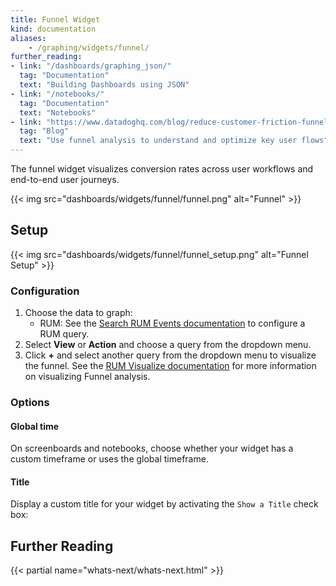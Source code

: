 ```yaml
---
title: Funnel Widget
kind: documentation
aliases:
    - /graphing/widgets/funnel/
further_reading:
- link: "/dashboards/graphing_json/"
  tag: "Documentation"
  text: "Building Dashboards using JSON"
- link: "/notebooks/"
  tag: "Documentation"
  text: "Notebooks"
- link: "https://www.datadoghq.com/blog/reduce-customer-friction-funnel-analysis/"
  tag: "Blog"
  text: "Use funnel analysis to understand and optimize key user flows"
---
```


The funnel widget visualizes conversion rates across user workflows and end-to-end user journeys.

{{< img src="dashboards/widgets/funnel/funnel.png" alt="Funnel" >}}

## Setup

{{< img src="dashboards/widgets/funnel/funnel_setup.png" alt="Funnel Setup" >}}

### Configuration

1. Choose the data to graph:
    * RUM: See the [Search RUM Events documentation][1] to configure a RUM query.
2. Select **View** or **Action** and choose a query from the dropdown menu.
3. Click **+** and select another query from the dropdown menu to visualize the funnel. See the [RUM Visualize documentation][2] for more information on visualizing Funnel analysis.

### Options

#### Global time

On screenboards and notebooks, choose whether your widget has a custom timeframe or uses the global timeframe.

#### Title

Display a custom title for your widget by activating the `Show a Title` check box:

## Further Reading

{{< partial name="whats-next/whats-next.html" >}}

[1]: /real_user_monitoring/explorer/search/
[2]: /real_user_monitoring/explorer/visualize#funnel
